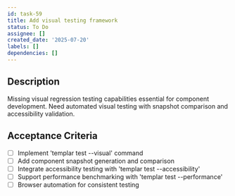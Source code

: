 ```yaml
---
id: task-59
title: Add visual testing framework
status: To Do
assignee: []
created_date: '2025-07-20'
labels: []
dependencies: []
---
```


## Description

Missing visual regression testing capabilities essential for component development. Need automated visual testing with snapshot comparison and accessibility validation.

## Acceptance Criteria

- [ ] Implement 'templar test --visual' command
- [ ] Add component snapshot generation and comparison
- [ ] Integrate accessibility testing with 'templar test --accessibility'
- [ ] Support performance benchmarking with 'templar test --performance'
- [ ] Browser automation for consistent testing

